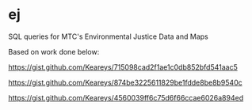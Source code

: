 # ej
SQL queries for MTC's Environmental Justice Data and Maps

Based on work done below:

https://gist.github.com/Keareys/715098cad2f1ae1c0db852bfd541aac5

https://gist.github.com/Keareys/874be3225611829be1fdde8be8b9540c

https://gist.github.com/Keareys/4560039ff6c75d6f66ccae6026a894ed
